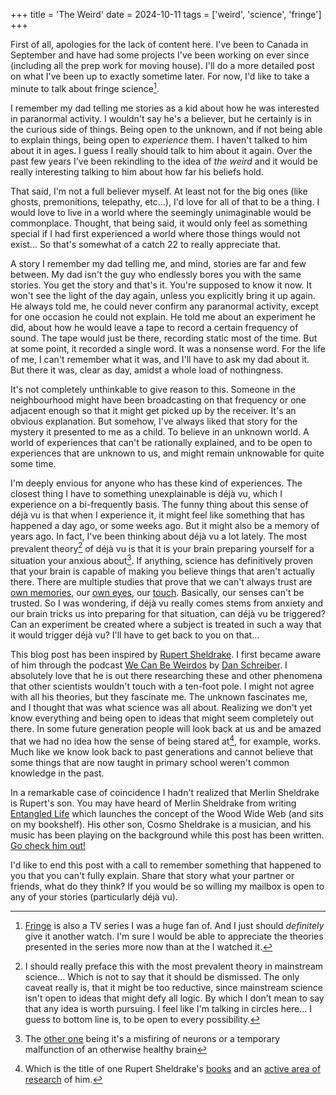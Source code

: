+++
title = 'The Weird'
date = 2024-10-11
tags = ['weird', 'science', 'fringe']
+++

First of all, apologies for the lack of content here. I've been to Canada in September and have had some projects I've been working on ever since (including all the prep work for moving house). I'll do a more detailed post on what I've been up to exactly sometime later. For now, I'd like to take a minute to talk about fringe science[^1]. 

I remember my dad telling me stories as a kid about how he was interested in paranormal activity. I wouldn't say he's a believer, but he certainly is in the curious side of things. Being open to the unknown, and if not being able to explain things, being open to *experience* them. I haven't talked to him about it in ages. I guess I really should talk to him about it again. Over the past few years I've been rekindling to the idea of *the weird* and it would be really interesting talking to him about how far his beliefs hold.

That said, I'm not a full believer myself. At least not for the big ones (like ghosts, premonitions, telepathy, etc...), I'd love for all of that to be a thing. I would love to live in a world where the seemingly unimaginable would be commonplace. Thought, that being said, it would only feel as something special if I had first experienced a world where those things would not exist... So that's somewhat of a catch 22 to really appreciate that.

A story I remember my dad telling me, and mind, stories are far and few between. My dad isn't the guy who endlessly bores you with the same stories. You get the story and that's it. You're supposed to know it now. It won't see the light of the day again, unless you explicitly bring it up again. He always told me, he could never confirm any paranormal activity, except for one occasion he could not explain. He told me about an experiment he did, about how he would leave a tape to record a certain frequency of sound. The tape would just be there, recording static most of the time. But at some point, it recorded a single word. It was a nonsense word. For the life of me, I can't remember what it was, and I'll have to ask my dad about it. But there it was, clear as day, amidst a whole load of nothingness.

It's not completely unthinkable to give reason to this. Someone in the neighbourhood might have been broadcasting on that frequency or one adjacent enough so that it might get picked up by the receiver. It's an obvious explanation. But somehow, I've always liked that story for the mystery it presented to me as a child. To believe in an unknown world. A world of experiences that can't be rationally explained, and to be open to experiences that are unknown to us, and might remain unknowable for quite some time.

I'm deeply envious for anyone who has these kind of experiences. The closest thing I have to something unexplainable is déjà vu, which I experience on a bi-frequently basis. The funny thing about this sense of déjà vu is that when I experience it, it might feel like something that has happened a day ago, or some weeks ago. But it might also be a memory of years ago. In fact, I've been thinking about déjà vu a lot lately. The most prevalent theory[^2] of déjà vu is that it is your brain preparing yourself for a situation your anxious about[^3]. If anything, science has definitively proven that your brain is capable of making you believe things that aren't actually there. There are multiple studies that prove that we can't always trust are [own memories](https://www.psychologytoday.com/us/blog/a-buoyant-life/202407/can-you-trust-your-memories), our [own eyes](https://www.youtube.com/watch?v=ZflIMBxyIak), our [touch](https://www.youtube.com/watch?v=DphlhmtGRqI0). Basically, our senses can't be trusted. So I was wondering, if déjà vu really comes stems from anxiety and our brain tricks us into preparing for that situation, can déjà vu be triggered? Can an experiment be created where a subject is treated in such a way that it would trigger déjà vu? I'll have to get back to you on that...

This blog post has been inspired by [Rupert Sheldrake](https://sheldrake.org/). I first became aware of him through the podcast [We Can Be Weirdos](https://podcastindex.org/podcast/6365618) by [Dan Schreiber](https://www.instagram.com/schreiberland/). I absolutely love that he is out there researching these and other phenomena that other scientists wouldn't touch with a ten-foot pole. I might not agree with all his theories, but they fascinate me. The unknown fascinates me, and I thought that was what science was all about. Realizing we don't yet know everything and being open to ideas that might seem completely out there. In some future generation people will look back at us and be amazed that we had no idea how the sense of being stared at[^4], for example, works. Much like we know look back to past generations and cannot believe that some things that are now taught in primary school weren't common knowledge in the past.

In a remarkable case of coincidence I hadn't realized that Merlin Sheldrake is Rupert's son. You may have heard of Merlin Sheldrake from writing [Entangled Life](https://app.thestorygraph.com/books/e8391742-77da-4a9c-aabd-f37975d2705b) which launches the concept of the Wood Wide Web (and sits on my bookshelf). His other son, Cosmo Sheldrake is a musician, and his music has been playing on the background while this post has been written. [Go check him out!](https://open.spotify.com/artist/6hV6oxGLeLFw17DGjIPkYD?si=hYl6qCKFRSaE17nzgxJREQ)

I'd like to end this post with a call to remember something that happened to you that you can't fully explain. Share that story what your partner or friends, what do they think? If you would be so willing my mailbox is open to any of your stories (particularly déjà vu).


[^1]: [Fringe](https://www.rottentomatoes.com/tv/fringe) is also a TV series I was a huge fan of. And I just should *definitely* give it another watch. I'm sure I would be able to appreciate the theories presented in the series more now than at the I watched it.
[^2]: I should really preface this with the most prevalent theory in mainstream science... Which is not to say that it should be dismissed. The only caveat really is, that it might be too reductive, since mainstream science isn't open to ideas that might defy all logic. By which I don't mean to say that any idea is worth pursuing. I feel like I'm talking in circles here... I guess to bottom line is, to be open to every possibility.
[^3]: The [other one](https://psychiatryonline.org/doi/full/10.1176/jnp.14.1.6) being it's a misfiring of neurons or a temporary malfunction of an otherwise healthy brain
[^4]: Which is the title of one Rupert Sheldrake's [books](https://app.thestorygraph.com/books/275c7122-a0e4-48c6-95df-7b179b83ef3a) and an [active area of research](https://sheldrake.org/research/sense-of-being-stared-at) of him.